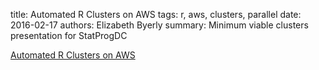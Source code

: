 title: Automated R Clusters on AWS
tags: r, aws, clusters, parallel
date: 2016-02-17
authors: Elizabeth Byerly
summary: Minimum viable clusters presentation for StatProgDC

[Automated R Clusters on AWS]({filename}minimum-viable-cluster.html)